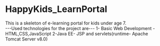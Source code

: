 # HappyKids_LearnPortal
This is a skeleton of e-learning portal for kids under age 7.  
---Used technologies for the project are--- 
1- Basic Web Development - HTML,CSS,JavaScript
2-Java EE- JSP and servlets(runtime- Apache Tomcat Server v8.0)
